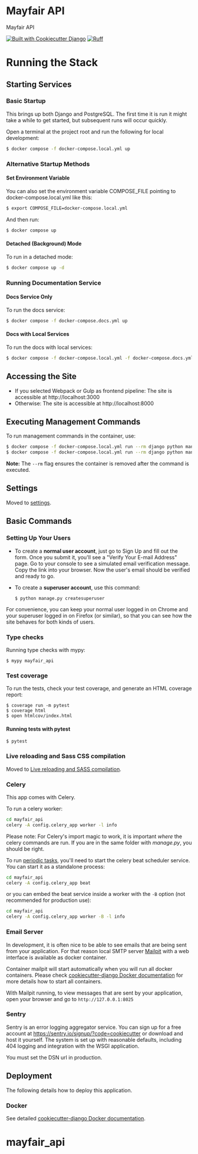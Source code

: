 # Mayfair API

Mayfair API

[![Built with Cookiecutter Django](https://img.shields.io/badge/built%20with-Cookiecutter%20Django-ff69b4.svg?logo=cookiecutter)](https://github.com/cookiecutter/cookiecutter-django/)
[![Ruff](https://img.shields.io/endpoint?url=https://raw.githubusercontent.com/astral-sh/ruff/main/assets/badge/v2.json)](https://github.com/astral-sh/ruff)

# Running the Stack

## Starting Services

### Basic Startup
This brings up both Django and PostgreSQL. The first time it is run it might take a while to get started, but subsequent runs will occur quickly.

Open a terminal at the project root and run the following for local development:
```bash
$ docker compose -f docker-compose.local.yml up
```

### Alternative Startup Methods

#### Set Environment Variable
You can also set the environment variable COMPOSE_FILE pointing to docker-compose.local.yml like this:
```bash
$ export COMPOSE_FILE=docker-compose.local.yml
```
And then run:
```bash
$ docker compose up
```

#### Detached (Background) Mode
To run in a detached mode:
```bash
$ docker compose up -d
```

### Running Documentation Service

#### Docs Service Only
To run the docs service:
```bash
$ docker compose -f docker-compose.docs.yml up
```

#### Docs with Local Services
To run the docs with local services:
```bash
$ docker compose -f docker-compose.local.yml -f docker-compose.docs.yml up
```

## Accessing the Site
- If you selected Webpack or Gulp as frontend pipeline: The site is accessible at http://localhost:3000
- Otherwise: The site is accessible at http://localhost:8000

## Executing Management Commands

To run management commands in the container, use:
```bash
$ docker compose -f docker-compose.local.yml run --rm django python manage.py migrate
$ docker compose -f docker-compose.local.yml run --rm django python manage.py createsuperuser
```

**Note:** The `--rm` flag ensures the container is removed after the command is executed.

## Settings

Moved to [settings](https://cookiecutter-django.readthedocs.io/en/latest/1-getting-started/settings.html).

## Basic Commands

### Setting Up Your Users

- To create a **normal user account**, just go to Sign Up and fill out the form. Once you submit it, you'll see a "Verify Your E-mail Address" page. Go to your console to see a simulated email verification message. Copy the link into your browser. Now the user's email should be verified and ready to go.

- To create a **superuser account**, use this command:

      $ python manage.py createsuperuser

For convenience, you can keep your normal user logged in on Chrome and your superuser logged in on Firefox (or similar), so that you can see how the site behaves for both kinds of users.

### Type checks

Running type checks with mypy:

    $ mypy mayfair_api

### Test coverage

To run the tests, check your test coverage, and generate an HTML coverage report:

    $ coverage run -m pytest
    $ coverage html
    $ open htmlcov/index.html

#### Running tests with pytest

    $ pytest

### Live reloading and Sass CSS compilation

Moved to [Live reloading and SASS compilation](https://cookiecutter-django.readthedocs.io/en/latest/2-local-development/developing-locally.html#using-webpack-or-gulp).

### Celery

This app comes with Celery.

To run a celery worker:

```bash
cd mayfair_api
celery -A config.celery_app worker -l info
```

Please note: For Celery's import magic to work, it is important _where_ the celery commands are run. If you are in the same folder with _manage.py_, you should be right.

To run [periodic tasks](https://docs.celeryq.dev/en/stable/userguide/periodic-tasks.html), you'll need to start the celery beat scheduler service. You can start it as a standalone process:

```bash
cd mayfair_api
celery -A config.celery_app beat
```

or you can embed the beat service inside a worker with the `-B` option (not recommended for production use):

```bash
cd mayfair_api
celery -A config.celery_app worker -B -l info
```

### Email Server

In development, it is often nice to be able to see emails that are being sent from your application. For that reason local SMTP server [Mailpit](https://github.com/axllent/mailpit) with a web interface is available as docker container.

Container mailpit will start automatically when you will run all docker containers.
Please check [cookiecutter-django Docker documentation](https://cookiecutter-django.readthedocs.io/en/latest/2-local-development/developing-locally-docker.html) for more details how to start all containers.

With Mailpit running, to view messages that are sent by your application, open your browser and go to `http://127.0.0.1:8025`

### Sentry

Sentry is an error logging aggregator service. You can sign up for a free account at <https://sentry.io/signup/?code=cookiecutter> or download and host it yourself.
The system is set up with reasonable defaults, including 404 logging and integration with the WSGI application.

You must set the DSN url in production.

## Deployment

The following details how to deploy this application.

### Docker

See detailed [cookiecutter-django Docker documentation](https://cookiecutter-django.readthedocs.io/en/latest/3-deployment/deployment-with-docker.html).
# mayfair_api
